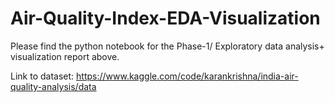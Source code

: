 # Air-Quality-Index-EDA-Visualization

Please find the python notebook for the Phase-1/ Exploratory data analysis+ visualization report above.

Link to dataset: https://www.kaggle.com/code/karankrishna/india-air-quality-analysis/data
